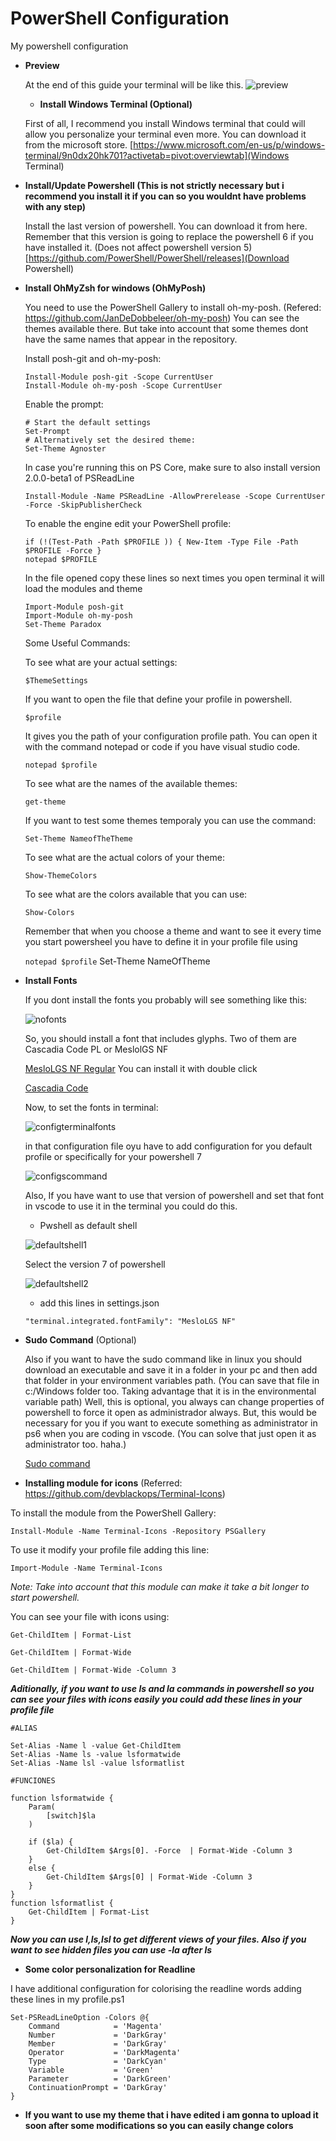 # PowerShell Configuration

My powershell configuration

- **Preview**

  At the end of this guide your terminal will be like this.
  ![preview](./images/preview.jpg)

  - **Install Windows Terminal (Optional)**

  First of all, I recommend you install Windows terminal that could will allow you personalize your terminal even more. You can download it from the microsoft store.
  [https://www.microsoft.com/en-us/p/windows-terminal/9n0dx20hk701?activetab=pivot:overviewtab](Windows Terminal)

- **Install/Update Powershell (This is not strictly necessary but i recommend you install it if you can so you wouldnt have problems with any step)**

  Install the last version of powershell. You can download it from here. Remember that this version is going to replace the powershell 6 if you have installed it. (Does not affect powershell version 5)
  [https://github.com/PowerShell/PowerShell/releases](Download Powershell)

- **Install OhMyZsh for windows (OhMyPosh)**

  You need to use the PowerShell Gallery to install oh-my-posh. (Refered: https://github.com/JanDeDobbeleer/oh-my-posh) You can see the themes available there. But take into account that some themes dont have the same names that appear in the repository.

  Install posh-git and oh-my-posh:

  ```
  Install-Module posh-git -Scope CurrentUser
  Install-Module oh-my-posh -Scope CurrentUser
  ```

  Enable the prompt:

  ```
  # Start the default settings
  Set-Prompt
  # Alternatively set the desired theme:
  Set-Theme Agnoster
  ```

  In case you're running this on PS Core, make sure to also install version 2.0.0-beta1 of PSReadLine

  ```
  Install-Module -Name PSReadLine -AllowPrerelease -Scope CurrentUser -Force -SkipPublisherCheck
  ```

  To enable the engine edit your PowerShell profile:

  ```
  if (!(Test-Path -Path $PROFILE )) { New-Item -Type File -Path $PROFILE -Force }
  notepad $PROFILE
  ```

  In the file opened copy these lines so next times you open terminal it will load the modules and theme

  ```
  Import-Module posh-git
  Import-Module oh-my-posh
  Set-Theme Paradox
  ```

  Some Useful Commands:

  To see what are your actual settings:

  `$ThemeSettings`

  If you want to open the file that define your profile in powershell.

  `$profile`

  It gives you the path of your configuration profile path. You can open it with the command notepad or code if you have visual studio code.

  `notepad $profile`

  To see what are the names of the available themes:

  `get-theme`

  If you want to test some themes temporaly you can use the command:

  `Set-Theme NameofTheTheme`

  To see what are the actual colors of your theme:

  `Show-ThemeColors`

  To see what are the colors available that you can use:

  `Show-Colors`

  Remember that when you choose a theme and want to see it every time you start powersheel you have to define it in your profile file using

  `notepad $profile`
  Set-Theme NameOfTheme

- **Install Fonts**

  If you dont install the fonts you probably will see something like this:

  ![nofonts](./images/nofonts.jpg)

  So, you should install a font that includes glyphs. Two of them are Cascadia Code PL or MeslolGS NF

  [MesloLGS NF Regular](https://github.com/romkatv/dotfiles-public/blob/master/.local/share/fonts/NerdFonts/MesloLGS%20NF%20Regular.ttf)
  You can install it with double click

  [Cascadia Code](https://github.com/microsoft/cascadia-code/releases)

  Now, to set the fonts in terminal:

  ![configterminalfonts](./images/fontscommandterminal.jpg)

  in that configuration file oyu have to add configuration for you default profile or specifically for your powershell 7

  ![configscommand](./images/configscommand.jpg)

  Also, If you have want to use that version of powershell and set that font in vscode to use it in the terminal you could do this.

  - Pwshell as default shell

  ![defaultshell1](./images/defaultshell1.jpg)

  Select the version 7 of powershell

  ![defaultshell2](./images/defaultshell2.jpg)

  - add this lines in settings.json

  `"terminal.integrated.fontFamily": "MesloLGS NF"`

- **Sudo Command** (Optional)

  Also if you want to have the sudo command like in linux you should download an executable and save it in a folder in your pc and then add that folder in your environment variables path. (You can save that file in c:/Windows folder too. Taking advantage that it is in the environmental variable path) Well, this is optional, you always can change properties of powershell to force it open as administrador always. But, this would be necessary for you if you want to execute something as administrator in ps6 when you are coding in vscode. (You can solve that just open it as administrator too. haha.)

  [Sudo command](./sudo.rar)

- **Installing module for icons** (Referred: https://github.com/devblackops/Terminal-Icons)

To install the module from the PowerShell Gallery:

`Install-Module -Name Terminal-Icons -Repository PSGallery`

To use it modify your profile file adding this line:

`Import-Module -Name Terminal-Icons`

_Note: Take into account that this module can make it take a bit longer to start powershell._

You can see your file with icons using:

```
Get-ChildItem | Format-List

Get-ChildItem | Format-Wide

Get-ChildItem | Format-Wide -Column 3

```

**_Aditionally, if you want to use ls and la commands in powershell so you can see your files with icons easily you could add these lines in your profile file_**

```
#ALIAS

Set-Alias -Name l -value Get-ChildItem
Set-Alias -Name ls -value lsformatwide
Set-Alias -Name lsl -value lsformatlist

#FUNCIONES

function lsformatwide {
    Param(
        [switch]$la
    )

    if ($la) {
        Get-ChildItem $Args[0]. -Force  | Format-Wide -Column 3
    }
    else {
        Get-ChildItem $Args[0] | Format-Wide -Column 3
    }
}
function lsformatlist {
    Get-ChildItem | Format-List
}
```

_**Now you can use l,ls,lsl to get different views of your files. Also if you want to see hidden files you can use -la after ls**_

- **Some color personalization for Readline**

I have additional configuration for colorising the readline words adding these lines in my profile.ps1

```
Set-PSReadLineOption -Colors @{
    Command            = 'Magenta'
    Number             = 'DarkGray'
    Member             = 'DarkGray'
    Operator           = 'DarkMagenta'
    Type               = 'DarkCyan'
    Variable           = 'Green'
    Parameter          = 'DarkGreen'
    ContinuationPrompt = 'DarkGray'
}
```

- **If you want to use my theme that i have edited i am gonna to upload it soon after some modifications so you can easily change colors**

